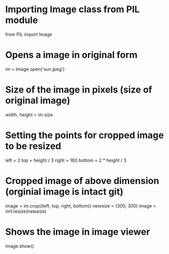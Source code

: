 
# Importing Image class from PIL module
from PIL import Image
 
# Opens a image in original form
im = Image.open('sun.jpeg')
 
# Size of the image in pixels (size of original image)
width, height = im.size
 
# Setting the points for cropped image to be resized
left = 2
top = height / 3
right = 160
bottom = 2 * height / 3
 
# Cropped image of above dimension (orginial image is intact git)
image = im.crop((left, top, right, bottom))
newsize = (300, 300)
image = im1.resize(newsize)
# Shows the image in image viewer
image.show()